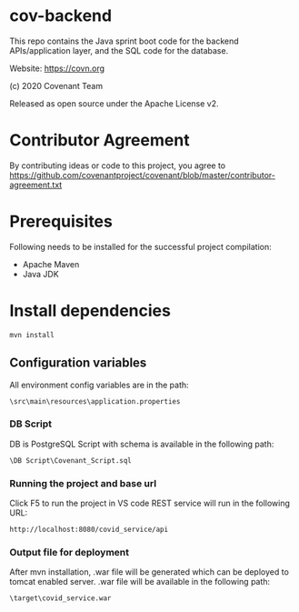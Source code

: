 # cov-backend
This repo contains the Java sprint boot code for the backend APIs/application layer, and the SQL code for the database.

Website: https://covn.org

(c) 2020 Covenant Team

Released as open source under the Apache License v2.

# Contributor Agreement
By contributing ideas or code to this project, you agree to  https://github.com/covenantproject/covenant/blob/master/contributor-agreement.txt

# Prerequisites
Following needs to be installed for the successful project compilation:
* Apache Maven
* Java JDK


# Install dependencies

```
mvn install
```

## Configuration variables

All environment config variables are in the path:

```
\src\main\resources\application.properties
```

### DB Script

DB is PostgreSQL
Script with schema is available in the following path:

```
\DB Script\Covenant_Script.sql
```

### Running the project and base url

Click F5 to run the project in VS code
REST service will run in the following URL:

```
http://localhost:8080/covid_service/api
```

### Output file for deployment

After mvn installation, .war file will be generated which can be deployed to tomcat enabled server.
.war file will be available in the following path:

```
\target\covid_service.war
```

